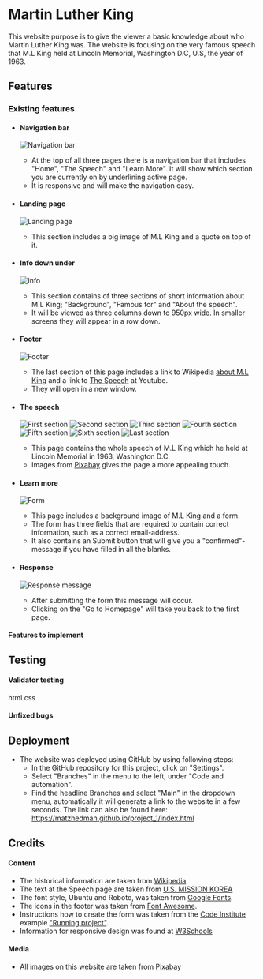 # Martin Luther King
This website purpose is to give the viewer a basic knowledge about who Martin Luther King was. The website is focusing on the very famous speech that M.L King held at Lincoln Memorial, Washington D.C, U.S, the year of 1963.

## Features
### Existing features
* #### Navigation bar
    ![Navigation bar](/assets/images/images_readme_fp/Ska%CC%88rmavbild%202022-12-03%20kl.%2014.32.00.png)
    * At the top of all three pages there is a navigation bar that includes "Home", "The Speech" and "Learn More". It will show which section you are currently on by underlining active page.
    * It is responsive and will make the navigation easy.

* #### Landing page
    ![Landing page](/assets/images/images_readme_fp/Ska%CC%88rmavbild%202022-12-03%20kl.%2015.01.43.png)
    * This section includes a big image of M.L King and a quote on top of it.

* #### Info down under
    ![Info](/assets/images/images_readme_fp/Ska%CC%88rmavbild%202022-12-03%20kl.%2015.01.58.png)
    * This section contains of three sections of short information about M.L King; "Background", "Famous for" and "About the speech".
    * It will be viewed as three columns down to 950px wide. In smaller screens they will appear in a row down.

* #### Footer
    ![Footer](/assets/images/images_readme_fp/Ska%CC%88rmavbild%202022-12-03%20kl.%2015.02.06.png)
    * The last section of this page includes a link to Wikipedia [about M.L King](https://en.wikipedia.org/wiki/Martin_Luther_King_Jr.) and a link to [The Speech](https://youtu.be/smEqnnklfYs) at Youtube.
    * They will open in a new window.

* #### The speech
    ![First section](/assets/images/images_readme_sp/Ska%CC%88rmavbild%202022-12-03%20kl.%2021.23.48.png)
    ![Second section](/assets/images/images_readme_sp/Ska%CC%88rmavbild%202022-12-03%20kl.%2021.24.13.png)
    ![Third section](/assets/images/images_readme_sp/Ska%CC%88rmavbild%202022-12-03%20kl.%2021.24.31.png)
    ![Fourth section](/assets/images/images_readme_sp/Ska%CC%88rmavbild%202022-12-03%20kl.%2021.24.42.png)
    ![Fifth section](/assets/images/images_readme_sp/Ska%CC%88rmavbild%202022-12-03%20kl.%2021.24.53.png)
    ![Sixth section](/assets/images/images_readme_sp/Ska%CC%88rmavbild%202022-12-03%20kl.%2021.30.18.png)
    ![Last section](/assets/images/images_readme_sp/Ska%CC%88rmavbild%202022-12-03%20kl.%2021.25.35.png)
    * This page contains the whole speech of M.L King which he held at Lincoln Memorial in 1963, Washington D.C.
    * Images from [Pixabay](https://pixabay.com/) gives the page a more appealing touch.
    

* #### Learn more
    ![Form](/assets/images/images_readme_tp/Ska%CC%88rmavbild%202022-12-03%20kl.%2021.48.08.png)
    * This page includes a background image of M.L King and a form.
    * The form has three fields that are required to contain correct information, such as a correct email-address.
    * It also contains an Submit button that will give you a "confirmed"-message if you have filled in all the blanks.

* #### Response
    ![Response message](/assets/images/images_readme_lastp/Ska%CC%88rmavbild%202022-12-03%20kl.%2022.40.11.png)
    * After submitting the form this message will occur.
    * Clicking on the "Go to Homepage" will take you back to the first page.

#### Features to implement

## Testing
#### Validator testing
html
css

#### Unfixed bugs

## Deployment
* The website was deployed using GitHub by using following steps:
    * In the GitHub repository for this project, click on "Settings".
    * Select "Branches" in the menu to the left, under "Code and automation".
    * Find the headline Branches and select "Main" in the dropdown menu, automatically it will generate a link to the website in a few seconds. 
The link can also be found here: 
https://matzhedman.github.io/project_1/index.html

## Credits
#### Content
* The historical information are taken from [Wikipedia](https://en.wikipedia.org/wiki/Martin_Luther_King_Jr.)
* The text at the Speech page are taken from [U.S. MISSION KOREA](https://kr.usembassy.gov/martin-luther-king-jr-dream-speech-1963/)
* The font style, Ubuntu and Roboto, was taken from [Google Fonts](https://fonts.google.com/).
* The icons in the footer was taken from [Font Awesome](https://fontawesome.com/).
* Instructions how to create the form was taken from the [Code Institute](https://learn.codeinstitute.net/dashboard) example ["Running project"](https://code-institute-org.github.io/love-running-2.0/index.html).
* Information for responsive design was found at [W3Schools](https://www.w3schools.com/css/css_rwd_intro.asp)

#### Media
* All images on this website are taken from [Pixabay](https://pixabay.com/)

